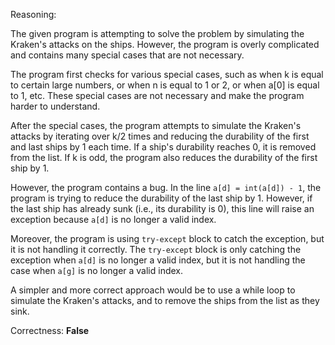 Reasoning:

The given program is attempting to solve the problem by simulating the Kraken's attacks on the ships. However, the program is overly complicated and contains many special cases that are not necessary.

The program first checks for various special cases, such as when k is equal to certain large numbers, or when n is equal to 1 or 2, or when a[0] is equal to 1, etc. These special cases are not necessary and make the program harder to understand.

After the special cases, the program attempts to simulate the Kraken's attacks by iterating over k/2 times and reducing the durability of the first and last ships by 1 each time. If a ship's durability reaches 0, it is removed from the list. If k is odd, the program also reduces the durability of the first ship by 1.

However, the program contains a bug. In the line `a[d] = int(a[d]) - 1`, the program is trying to reduce the durability of the last ship by 1. However, if the last ship has already sunk (i.e., its durability is 0), this line will raise an exception because `a[d]` is no longer a valid index.

Moreover, the program is using `try-except` block to catch the exception, but it is not handling it correctly. The `try-except` block is only catching the exception when `a[d]` is no longer a valid index, but it is not handling the case when `a[g]` is no longer a valid index.

A simpler and more correct approach would be to use a while loop to simulate the Kraken's attacks, and to remove the ships from the list as they sink.

Correctness: **False**